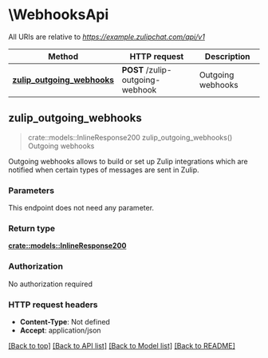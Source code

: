# \WebhooksApi

All URIs are relative to *https://example.zulipchat.com/api/v1*

Method | HTTP request | Description
------------- | ------------- | -------------
[**zulip_outgoing_webhooks**](WebhooksApi.md#zulip_outgoing_webhooks) | **POST** /zulip-outgoing-webhook | Outgoing webhooks



## zulip_outgoing_webhooks

> crate::models::InlineResponse200 zulip_outgoing_webhooks()
Outgoing webhooks

Outgoing webhooks allows to build or set up Zulip integrations which are notified when certain types of messages are sent in Zulip. 

### Parameters

This endpoint does not need any parameter.

### Return type

[**crate::models::InlineResponse200**](inline_response_200.md)

### Authorization

No authorization required

### HTTP request headers

- **Content-Type**: Not defined
- **Accept**: application/json

[[Back to top]](#) [[Back to API list]](../README.md#documentation-for-api-endpoints) [[Back to Model list]](../README.md#documentation-for-models) [[Back to README]](../README.md)

